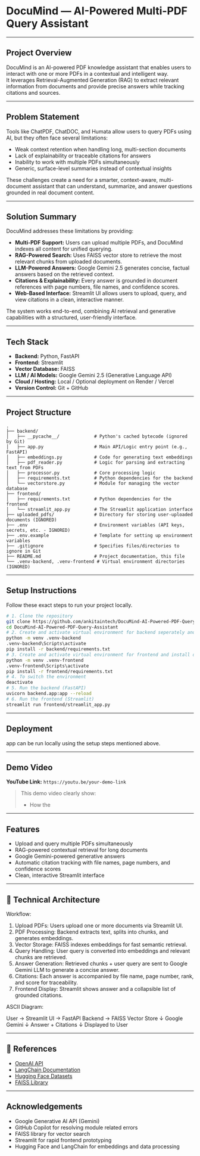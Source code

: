 # DocuMind — AI-Powered Multi-PDF Query Assistant

---

## Project Overview
DocuMind is an AI-powered PDF knowledge assistant that enables users to interact with one or more PDFs in a contextual and intelligent way.  
It leverages Retrieval-Augmented Generation (RAG) to extract relevant information from documents and provide precise answers while tracking citations and sources.

---

## Problem Statement
Tools like ChatPDF, ChatDOC, and Humata allow users to query PDFs using AI, but they often face several limitations:

- Weak context retention when handling long, multi-section documents
- Lack of explainability or traceable citations for answers
- Inability to work with multiple PDFs simultaneously
- Generic, surface-level summaries instead of contextual insights

These challenges create a need for a smarter, context-aware, multi-document assistant that can understand, summarize, and answer questions grounded in real document content.

---

## Solution Summary
DocuMind addresses these limitations by providing:

- **Multi-PDF Support:** Users can upload multiple PDFs, and DocuMind indexes all content for unified querying.
- **RAG-Powered Search:** Uses FAISS vector store to retrieve the most relevant chunks from uploaded documents.
- **LLM-Powered Answers:** Google Gemini 2.5 generates concise, factual answers based on the retrieved context.
- **Citations & Explainability:** Every answer is grounded in document references with page numbers, file names, and confidence scores.
- **Web-Based Interface:** Streamlit UI allows users to upload, query, and view citations in a clean, interactive manner.

The system works end-to-end, combining AI retrieval and generative capabilities with a structured, user-friendly interface.

---

## Tech Stack
- **Backend:** Python, FastAPI  
- **Frontend:** Streamlit  
- **Vector Database:** FAISS  
- **LLM / AI Models:** Google Gemini 2.5 (Generative Language API)  
- **Cloud / Hosting:** Local / Optional deployment on Render / Vercel  
- **Version Control:** Git + GitHub  

---

## Project Structure
```
.
├── backend/
│   ├── __pycache__/             # Python's cached bytecode (ignored by Git)
│   ├── app.py                   # Main API/Logic entry point (e.g., FastAPI)
│   ├── embeddings.py            # Code for generating text embeddings
│   ├── pdf_reader.py            # Logic for parsing and extracting text from PDFs
│   ├── processor.py             # Core processing logic
│   ├── requirements.txt         # Python dependencies for the backend
│   └── vectorstore.py           # Module for managing the vector database
├── frontend/
│   ├── requirements.txt         # Python dependencies for the frontend
│   └── streamlit_app.py         # The Streamlit application interface
├── uploaded_pdfs/               # Directory for storing user-uploaded documents (IGNORED)
├── .env                         # Environment variables (API keys, secrets, etc. - IGNORED)
├── .env.example                 # Template for setting up environment variables
├── .gitignore                   # Specifies files/directories to ignore in Git
├── README.md                    # Project documentation, this file
└── .venv-backend, .venv-frontend # Virtual environment directories (IGNORED)
```

---

## Setup Instructions
Follow these exact steps to run your project locally.
```bash or terminal
# 1. Clone the repository
git clone https://github.com/ankitaintech/DocuMind-AI-Powered-PDF-Query-Assistant.git
cd DocuMind-AI-Powered-PDF-Query-Assistant
# 2. Create and activate virtual environment for backend seperately and install dependencies
python -m venv .venv-backend
.venv-backend\Scripts\activate
pip install -r backend/requirements.txt
# 3. Create and activate virtual environment for frontend and install dependencies
python -m venv .venv-frontend
.venv-frontend\Scripts\activate
pip install -r frontend/requirements.txt
# 4. To switch the environment
deactivate
# 5. Run the backend (FastAPI)
uvicorn backend.app:app --reload
# 6. Run the frontend (Streamlit)
streamlit run frontend/streamlit_app.py
```
---

## Deployment
app can be run locally using the setup steps mentioned above.

---

## Demo Video
**YouTube Link:**
`https://youtu.be/your-demo-link`
> This demo video clearly show:
> - How the 

---

## Features
- Upload and query multiple PDFs simultaneously
- RAG-powered contextual retrieval for long documents
- Google Gemini-powered generative answers
- Automatic citation tracking with file names, page numbers, and confidence scores
- Clean, interactive Streamlit interface

---

## 🧩 Technical Architecture
Workflow:
1. Upload PDFs: Users upload one or more documents via Streamlit UI.
2. PDF Processing: Backend extracts text, splits into chunks, and generates embeddings.
3. Vector Storage: FAISS indexes embeddings for fast semantic retrieval.
4. Query Handling: User query is converted into embeddings and relevant chunks are retrieved.
5. Answer Generation: Retrieved chunks + user query are sent to Google Gemini LLM to generate a concise answer.
6. Citations: Each answer is accompanied by file name, page number, rank, and score for traceability.
7. Frontend Display: Streamlit shows answer and a collapsible list of grounded citations.

ASCII Diagram:

User → Streamlit UI → FastAPI Backend → FAISS Vector Store
                              ↓
                          Google Gemini
                              ↓
                           Answer + Citations
                              ↓
                          Displayed to User

---

## 🧾 References
- [OpenAI API](https://platform.openai.com/)
- [LangChain Documentation](https://python.langchain.com)
- [Hugging Face Datasets](https://huggingface.co/datasets)
- [FAISS Library](https://github.com/facebookresearch/faiss)

---

## Acknowledgements
- Google Generative AI API (Gemini)
- GitHub Copilot for resolving module related errors 
- FAISS library for vector search
- Streamlit for rapid frontend prototyping
- Hugging Face and LangChain for embeddings and data processing